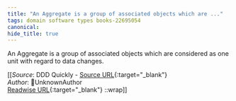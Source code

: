 ```yaml
---
title: "An Aggregate is a group of associated objects which are ..."
tags: domain software types books-22695054
canonical: 
hide_title: true
---
```


An Aggregate is a group of associated objects which are considered as one unit with regard to data changes.


[[_Source_: DDD Quickly - [Source URL](){:target="_blank"}<br>
_Author_: UnknownAuthor<br>
[Readwise URL](https://readwise.io/open/446271388){:target="_blank"}
::wrap]]